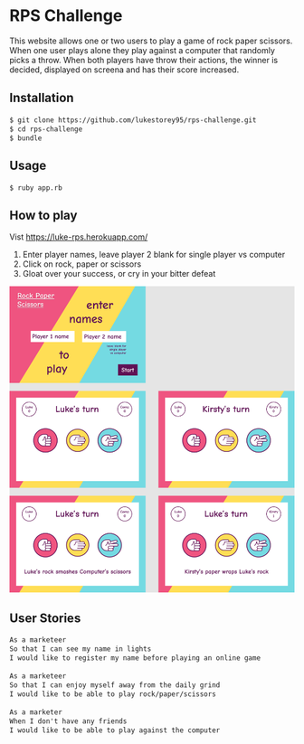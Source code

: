 # RPS Challenge

This website allows one or two users to play a game of rock paper scissors. When one user plays alone they play against a computer that randomly picks a throw. When both players have throw their actions, the winner is decided, displayed on screena and has their score increased.

## Installation

```
$ git clone https://github.com/lukestorey95/rps-challenge.git
$ cd rps-challenge
$ bundle
```

## Usage

```
$ ruby app.rb
```

## How to play
Vist https://luke-rps.herokuapp.com/ 

1. Enter player names, leave player 2 blank for single player vs computer
2. Click on rock, paper or scissors
3. Gloat over your success, or cry in your bitter defeat

![Design](/assets/RPS%20challenge.png)

## User Stories

```
As a marketeer
So that I can see my name in lights
I would like to register my name before playing an online game

As a marketeer
So that I can enjoy myself away from the daily grind
I would like to be able to play rock/paper/scissors

As a marketer
When I don't have any friends
I would like to be able to play against the computer
```